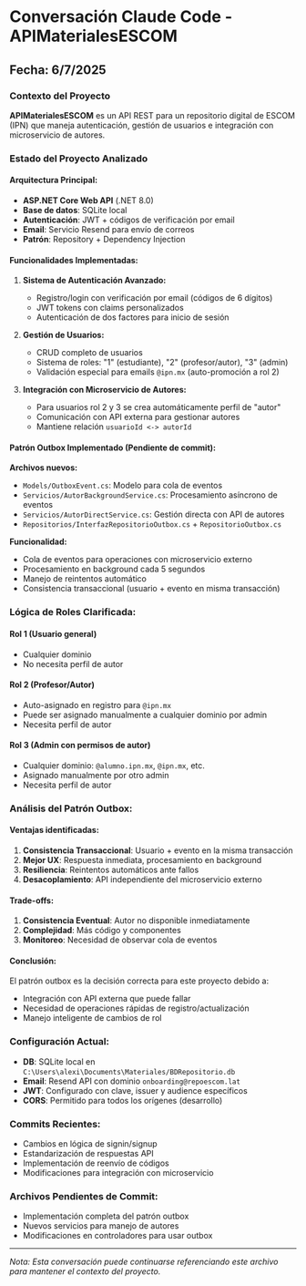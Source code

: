 # Conversación Claude Code - APIMaterialesESCOM

## Fecha: 6/7/2025

### Contexto del Proyecto
**APIMaterialesESCOM** es un API REST para un repositorio digital de ESCOM (IPN) que maneja autenticación, gestión de usuarios e integración con microservicio de autores.

### Estado del Proyecto Analizado

#### Arquitectura Principal:
- **ASP.NET Core Web API** (.NET 8.0)
- **Base de datos**: SQLite local
- **Autenticación**: JWT + códigos de verificación por email
- **Email**: Servicio Resend para envío de correos
- **Patrón**: Repository + Dependency Injection

#### Funcionalidades Implementadas:
1. **Sistema de Autenticación Avanzado:**
   - Registro/login con verificación por email (códigos de 6 dígitos)
   - JWT tokens con claims personalizados
   - Autenticación de dos factores para inicio de sesión

2. **Gestión de Usuarios:**
   - CRUD completo de usuarios
   - Sistema de roles: "1" (estudiante), "2" (profesor/autor), "3" (admin)
   - Validación especial para emails `@ipn.mx` (auto-promoción a rol 2)

3. **Integración con Microservicio de Autores:**
   - Para usuarios rol 2 y 3 se crea automáticamente perfil de "autor"
   - Comunicación con API externa para gestionar autores
   - Mantiene relación `usuarioId <-> autorId`

#### Patrón Outbox Implementado (Pendiente de commit):

**Archivos nuevos:**
- `Models/OutboxEvent.cs`: Modelo para cola de eventos
- `Servicios/AutorBackgroundService.cs`: Procesamiento asíncrono de eventos
- `Servicios/AutorDirectService.cs`: Gestión directa con API de autores
- `Repositorios/InterfazRepositorioOutbox.cs` + `RepositorioOutbox.cs`

**Funcionalidad:**
- Cola de eventos para operaciones con microservicio externo
- Procesamiento en background cada 5 segundos
- Manejo de reintentos automático
- Consistencia transaccional (usuario + evento en misma transacción)

### Lógica de Roles Clarificada:

#### **Rol 1 (Usuario general)**
- Cualquier dominio
- No necesita perfil de autor

#### **Rol 2 (Profesor/Autor)**  
- Auto-asignado en registro para `@ipn.mx`
- Puede ser asignado manualmente a cualquier dominio por admin
- Necesita perfil de autor

#### **Rol 3 (Admin con permisos de autor)**
- Cualquier dominio: `@alumno.ipn.mx`, `@ipn.mx`, etc.
- Asignado manualmente por otro admin
- Necesita perfil de autor

### Análisis del Patrón Outbox:

#### **Ventajas identificadas:**
1. **Consistencia Transaccional**: Usuario + evento en la misma transacción
2. **Mejor UX**: Respuesta inmediata, procesamiento en background
3. **Resiliencia**: Reintentos automáticos ante fallos
4. **Desacoplamiento**: API independiente del microservicio externo

#### **Trade-offs:**
1. **Consistencia Eventual**: Autor no disponible inmediatamente
2. **Complejidad**: Más código y componentes
3. **Monitoreo**: Necesidad de observar cola de eventos

#### **Conclusión**: 
El patrón outbox es la decisión correcta para este proyecto debido a:
- Integración con API externa que puede fallar
- Necesidad de operaciones rápidas de registro/actualización
- Manejo inteligente de cambios de rol

### Configuración Actual:
- **DB**: SQLite local en `C:\Users\alexi\Documents\Materiales/BDRepositorio.db`
- **Email**: Resend API con dominio `onboarding@repoescom.lat`
- **JWT**: Configurado con clave, issuer y audience específicos
- **CORS**: Permitido para todos los orígenes (desarrollo)

### Commits Recientes:
- Cambios en lógica de signin/signup
- Estandarización de respuestas API
- Implementación de reenvío de códigos
- Modificaciones para integración con microservicio

### Archivos Pendientes de Commit:
- Implementación completa del patrón outbox
- Nuevos servicios para manejo de autores
- Modificaciones en controladores para usar outbox

---
*Nota: Esta conversación puede continuarse referenciando este archivo para mantener el contexto del proyecto.*
